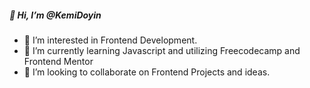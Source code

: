 ##### 👋 Hi, I’m @KemiDoyin
- 👀 I’m interested in Frontend Development.
- 🌱 I’m currently learning Javascript and utilizing Freecodecamp and Frontend Mentor
- 💞️ I’m looking to collaborate on Frontend Projects and ideas.

<!---
KemiDoyin/KemiDoyin is a ✨ special ✨ repository because its `README.md` (this file) appears on your GitHub profile.
You can click the Preview link to take a look at your changes.
--->
